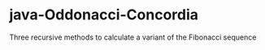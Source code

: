 # java-Oddonacci-Concordia
 Three recursive methods to calculate a variant of the Fibonacci sequence
